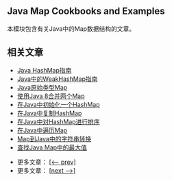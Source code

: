 ## Java Map Cookbooks and Examples

本模块包含有关Java中的Map数据结构的文章。

## 相关文章

+ [Java HashMap指南](docs/Java-HashMap指南.md)
+ [Java中的WeakHashMap指南](docs/Java中的WeakHashMap指南.md)
+ [Java原始类型Map](docs/Java原始类型Map.md)
+ [使用Java 8合并两个Map](docs/使用Java8合并两个Map.md)
+ [在Java中初始化一个HashMap](docs/在Java中初始化一个HashMap.md)
+ [在Java中复制HashMap](docs/在Java中复制HashMap.md)
+ [在Java中对HashMap进行排序](docs/在Java中对HashMap进行排序.md)
+ [在Java中遍历Map](docs/在Java中遍历Map.md)
+ [Map到Java中的字符串转换](docs/Map到Java中的字符串转换.md)
+ [查找Java Map中的最大值](docs/查找Java-Map中的最大值.md)

- 更多文章： [[<-- prev]](../java-collections-maps-1)
- 更多文章： [[next -->]](../java-collections-maps-3)